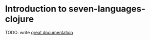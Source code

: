 # Introduction to seven-languages-clojure

TODO: write [great documentation](http://jacobian.org/writing/what-to-write/)
